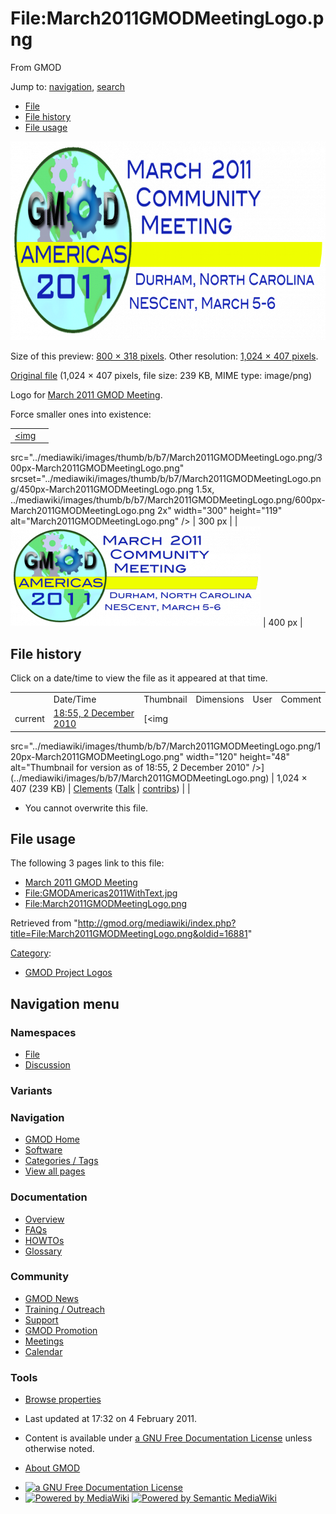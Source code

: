 <div id="mw-page-base" class="noprint">

</div>

<div id="mw-head-base" class="noprint">

</div>

<div id="content" class="mw-body" role="main">

<span id="top"></span>

<div id="mw-js-message" style="display:none;">

</div>



# <span dir="auto">File:March2011GMODMeetingLogo.png</span>

<div id="bodyContent">

<div id="siteSub">

From GMOD

</div>

<div id="contentSub">

</div>

<div id="jump-to-nav" class="mw-jump">

Jump to: [navigation](#mw-navigation), [search](#p-search)

</div>

<div id="mw-content-text">

- [File](#file)
- [File history](#filehistory)
- [File usage](#filelinks)

<div id="file" class="fullImageLink">

[<img
src="../mediawiki/images/thumb/b/b7/March2011GMODMeetingLogo.png/800px-March2011GMODMeetingLogo.png"
srcset="../mediawiki/images/b/b7/March2011GMODMeetingLogo.png 1.5x, ../mediawiki/images/b/b7/March2011GMODMeetingLogo.png 2x"
width="800" height="318" alt="File:March2011GMODMeetingLogo.png" />](../mediawiki/images/b/b7/March2011GMODMeetingLogo.png)

<div class="mw-filepage-resolutioninfo">

Size of this preview: <a
href="../mediawiki/images/thumb/b/b7/March2011GMODMeetingLogo.png/800px-March2011GMODMeetingLogo.png"
class="mw-thumbnail-link">800 × 318 pixels</a>.
<span class="mw-filepage-other-resolutions">Other resolution:
<a href="../mediawiki/images/b/b7/March2011GMODMeetingLogo.png"
class="mw-thumbnail-link">1,024 × 407 pixels</a>.</span>

</div>

</div>

<div class="fullMedia">

<a href="../mediawiki/images/b/b7/March2011GMODMeetingLogo.png"
class="internal" title="March2011GMODMeetingLogo.png">Original file</a>
‎<span class="fileInfo">(1,024 × 407 pixels, file size: 239 KB, MIME
type: image/png)</span>

</div>

<div id="mw-imagepage-content" class="mw-content-ltr" lang="en"
dir="ltr">

Logo for [March 2011 GMOD
Meeting](March_2011_GMOD_Meeting "March 2011 GMOD Meeting").

Force smaller ones into existence:

|  |  |
|----|----|
| <a href="File:March2011GMODMeetingLogo.png" class="image"><img
src="../mediawiki/images/thumb/b/b7/March2011GMODMeetingLogo.png/300px-March2011GMODMeetingLogo.png"
srcset="../mediawiki/images/thumb/b/b7/March2011GMODMeetingLogo.png/450px-March2011GMODMeetingLogo.png 1.5x, ../mediawiki/images/thumb/b/b7/March2011GMODMeetingLogo.png/600px-March2011GMODMeetingLogo.png 2x"
width="300" height="119" alt="March2011GMODMeetingLogo.png" /></a> | 300 px |
| <a href="File:March2011GMODMeetingLogo.png" class="image"><img
src="../mediawiki/images/thumb/b/b7/March2011GMODMeetingLogo.png/400px-March2011GMODMeetingLogo.png"
srcset="../mediawiki/images/thumb/b/b7/March2011GMODMeetingLogo.png/600px-March2011GMODMeetingLogo.png 1.5x, ../mediawiki/images/thumb/b/b7/March2011GMODMeetingLogo.png/800px-March2011GMODMeetingLogo.png 2x"
width="400" height="159" alt="March2011GMODMeetingLogo.png" /></a> | 400 px |

</div>

## File history

<div id="mw-imagepage-section-filehistory">

Click on a date/time to view the file as it appeared at that time.

|  |  |  |  |  |  |
|----|----|----|----|----|----|
|  | Date/Time | Thumbnail | Dimensions | User | Comment |
| current | [18:55, 2 December 2010](../mediawiki/images/b/b7/March2011GMODMeetingLogo.png) | [<img
src="../mediawiki/images/thumb/b/b7/March2011GMODMeetingLogo.png/120px-March2011GMODMeetingLogo.png"
width="120" height="48"
alt="Thumbnail for version as of 18:55, 2 December 2010" />](../mediawiki/images/b/b7/March2011GMODMeetingLogo.png) | 1,024 × 407 <span style="white-space: nowrap;">(239 KB)</span> | <a href="User:Clements" class="mw-userlink"
title="User:Clements">Clements</a> <span style="white-space: nowrap;"> <span class="mw-usertoollinks">(<a
href="http://gmod.org/mediawiki/index.php?title=User_talk:Clements&amp;action=edit&amp;redlink=1"
class="new" title="User talk:Clements (page does not exist)">Talk</a> \| [contribs](Special:Contributions/Clements "Special:Contributions/Clements"))</span></span> |  |

</div>

- <span id="mw-imagepage-upload-disallowed">You cannot overwrite this
  file.</span>

## File usage

<div id="mw-imagepage-section-linkstoimage">

The following 3 pages link to this file:

- [March 2011 GMOD
  Meeting](March_2011_GMOD_Meeting "March 2011 GMOD Meeting")
- <File:GMODAmericas2011WithText.jpg>
- <File:March2011GMODMeetingLogo.png>

</div>

</div>

<div class="printfooter">

Retrieved from
"<http://gmod.org/mediawiki/index.php?title=File:March2011GMODMeetingLogo.png&oldid=16881>"

</div>

<div id="catlinks" class="catlinks">

<div id="mw-normal-catlinks" class="mw-normal-catlinks">

[Category](Special:Categories "Special:Categories"):

- [GMOD Project
  Logos](Category:GMOD_Project_Logos "Category:GMOD Project Logos")

</div>

</div>

<div class="visualClear">

</div>

</div>

</div>

<div id="mw-navigation">

## Navigation menu

<div id="mw-head">



<div id="left-navigation">

<div id="p-namespaces" class="vectorTabs" role="navigation"
aria-labelledby="p-namespaces-label">

### Namespaces

- <span id="ca-nstab-image"><a href="File:March2011GMODMeetingLogo.png" accesskey="c"
  title="View the file page [c]">File</a></span>
- <span id="ca-talk"><a
  href="http://gmod.org/mediawiki/index.php?title=File_talk:March2011GMODMeetingLogo.png&amp;action=edit&amp;redlink=1"
  accesskey="t"
  title="Discussion about the content page [t]">Discussion</a></span>

</div>

<div id="p-variants" class="vectorMenu emptyPortlet" role="navigation"
aria-labelledby="p-variants-label">

### 

### Variants[](#)

<div class="menu">

</div>

</div>

</div>

<div id="right-navigation">





</div>



</div>

</div>

</div>

<div id="mw-panel">

<div id="p-logo" role="banner">

<a href="Main_Page"
style="background-image: url(../images/GMOD-cogs.png);"
title="Visit the main page"></a>

</div>

<div id="p-Navigation" class="portal" role="navigation"
aria-labelledby="p-Navigation-label">

### Navigation

<div class="body">

- <span id="n-GMOD-Home">[GMOD Home](Main_Page)</span>
- <span id="n-Software">[Software](GMOD_Components)</span>
- <span id="n-Categories-.2F-Tags">[Categories /
  Tags](Categories)</span>
- <span id="n-View-all-pages">[View all pages](Special:AllPages)</span>

</div>

</div>

<div id="p-Documentation" class="portal" role="navigation"
aria-labelledby="p-Documentation-label">

### Documentation

<div class="body">

- <span id="n-Overview">[Overview](Overview)</span>
- <span id="n-FAQs">[FAQs](Category:FAQ)</span>
- <span id="n-HOWTOs">[HOWTOs](Category:HOWTO)</span>
- <span id="n-Glossary">[Glossary](Glossary)</span>

</div>

</div>

<div id="p-Community" class="portal" role="navigation"
aria-labelledby="p-Community-label">

### Community

<div class="body">

- <span id="n-GMOD-News">[GMOD News](GMOD_News)</span>
- <span id="n-Training-.2F-Outreach">[Training /
  Outreach](Training_and_Outreach)</span>
- <span id="n-Support">[Support](Support)</span>
- <span id="n-GMOD-Promotion">[GMOD Promotion](GMOD_Promotion)</span>
- <span id="n-Meetings">[Meetings](Meetings)</span>
- <span id="n-Calendar">[Calendar](Calendar)</span>

</div>

</div>

<div id="p-tb" class="portal" role="navigation"
aria-labelledby="p-tb-label">

### Tools

<div class="body">


- <span id="t-smwbrowselink"><a href="Special:Browse/File:March2011GMODMeetingLogo.png"
  rel="smw-browse">Browse properties</a></span>

</div>

</div>

</div>

</div>

<div id="footer" role="contentinfo">

- <span id="footer-info-lastmod">Last updated at 17:32 on 4 February
  2011.</span>
<!-- - <span id="footer-info-viewcount">7,585 page views.</span> -->
- <span id="footer-info-copyright">Content is available under
  <a href="http://www.gnu.org/licenses/fdl-1.3.html" class="external"
  rel="nofollow">a GNU Free Documentation License</a> unless otherwise
  noted.</span>

<!-- -->

- <span id="footer-places-about">[About
  GMOD](GMOD:About "GMOD:About")</span>

<!-- -->

- <span id="footer-copyrightico">[<img src="http://www.gnu.org/graphics/gfdl-logo-small.png" width="88"
  height="31" alt="a GNU Free Documentation License" />](http://www.gnu.org/licenses/fdl-1.3.html)</span>
- <span id="footer-poweredbyico">[<img
  src="../mediawiki/skins/common/images/poweredby_mediawiki_88x31.png"
  width="88" height="31" alt="Powered by MediaWiki" />](http://www.mediawiki.org/)
  [<img
  src="../mediawiki/extensions/SemanticMediaWiki/resources/images/smw_button.png"
  width="88" height="31" alt="Powered by Semantic MediaWiki" />](https://www.semantic-mediawiki.org/wiki/Semantic_MediaWiki)</span>

<div style="clear:both">

</div>

</div>

